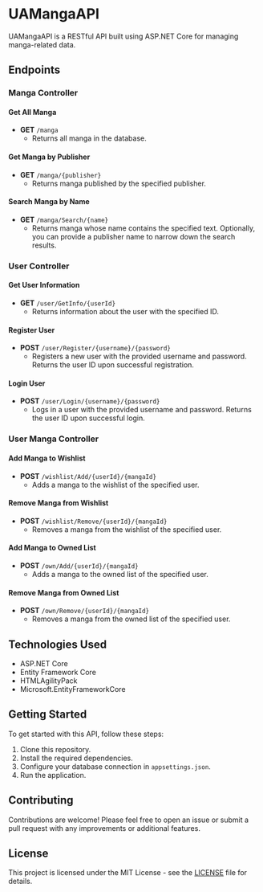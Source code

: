 # UAMangaAPI

UAMangaAPI is a RESTful API built using ASP.NET Core for managing manga-related data.

## Endpoints

### Manga Controller

#### Get All Manga
- **GET** `/manga`
  - Returns all manga in the database.

#### Get Manga by Publisher
- **GET** `/manga/{publisher}`
  - Returns manga published by the specified publisher.

#### Search Manga by Name
- **GET** `/manga/Search/{name}`
  - Returns manga whose name contains the specified text. Optionally, you can provide a publisher name to narrow down the search results.

### User Controller

#### Get User Information
- **GET** `/user/GetInfo/{userId}`
  - Returns information about the user with the specified ID.

#### Register User
- **POST** `/user/Register/{username}/{password}`
  - Registers a new user with the provided username and password. Returns the user ID upon successful registration.

#### Login User
- **POST** `/user/Login/{username}/{password}`
  - Logs in a user with the provided username and password. Returns the user ID upon successful login.

### User Manga Controller

#### Add Manga to Wishlist
- **POST** `/wishlist/Add/{userId}/{mangaId}`
  - Adds a manga to the wishlist of the specified user.

#### Remove Manga from Wishlist
- **POST** `/wishlist/Remove/{userId}/{mangaId}`
  - Removes a manga from the wishlist of the specified user.

#### Add Manga to Owned List
- **POST** `/own/Add/{userId}/{mangaId}`
  - Adds a manga to the owned list of the specified user.

#### Remove Manga from Owned List
- **POST** `/own/Remove/{userId}/{mangaId}`
  - Removes a manga from the owned list of the specified user.

## Technologies Used
- ASP.NET Core
- Entity Framework Core
- HTMLAgilityPack
- Microsoft.EntityFrameworkCore

## Getting Started
To get started with this API, follow these steps:
1. Clone this repository.
2. Install the required dependencies.
3. Configure your database connection in `appsettings.json`.
4. Run the application.

## Contributing
Contributions are welcome! Please feel free to open an issue or submit a pull request with any improvements or additional features.

## License
This project is licensed under the MIT License - see the [LICENSE](LICENSE) file for details.
